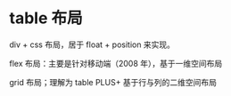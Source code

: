 # table 布局

div + css 布局，居于 float + position 来实现。

flex 布局：主要是针对移动端（2008 年），基于一维空间布局

grid 布局；理解为 table PLUS+ 基于行与列的二维空间布局

